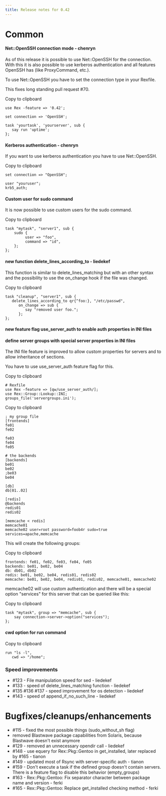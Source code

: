 ```yaml
---
title: Release notes for 0.42
---
```


# Common

#### Net::OpenSSH connection mode - chenryn

As of this release it is possible to use Net::OpenSSH for the connection. With this it is also possible to use kerberos authentication and all features OpenSSH has (like ProxyCommand, etc.).

To use Net::OpenSSH you have to set the connection type in your Rexfile.

This fixes long standing pull request \#70.

Copy to clipboard

    use Rex -feature => '0.42';

    set connection => 'OpenSSH';

    task 'yourtask', 'yourserver', sub {
       say run 'uptime';
    };

#### Kerberos authentication - chenryn

If you want to use kerberos authentication you have to use Net::OpenSSH.

Copy to clipboard

    set connection => "OpenSSH";

    user "youruser";
    krb5_auth;

#### Custom user for sudo command

It is now possible to use custom users for the sudo command.

Copy to clipboard

    task "mytask", "server1", sub {
        sudo {
             user => "foo",
             command => "id",
        };
    };

#### new function delete\_lines\_according\_to - liedekef

This function is similar to delete\_lines\_matching but with an other syntax and the possibility to use the on\_change hook if the file was changed.

Copy to clipboard

    task "cleanup", "server1", sub {
       delete_lines_according_to qr{^foo:}, "/etc/passwd",
          on_change => sub {
             say "removed user foo.";
          };
    };

#### new feature flag use\_server\_auth to enable auth properties in INI files

#### define server groups with special server properties in INI files

The INI file feature is improved to allow custom properties for servers and to allow inheritance of sections.

You have to use use\_server\_auth feature flag for this.

Copy to clipboard

    # Rexfile
    use Rex -feature => [qw/use_server_auth/];
    use Rex::Group::Lookup::INI;
    groups_file('servergroups.ini');

Copy to clipboard

    ; my group file
    [frontends]
    fe01
    fe02

    fe03
    fe04
    fe05

    # the backends
    [backends]
    be01
    be02
    ;be03
    be04

    [db]
    db[01..02]

    [redis]
    @backends
    redis01
    redis02

    [memcache < redis]
    memcache01
    memcache02 user=root password=foob4r sudo=true services=apache,memcache

This will create the following groups:

Copy to clipboard

    frontends: fe01, fe02, fe03, fe04, fe05
    backends: be01, be02, be04
    db: db01, db02
    redis: be01, be02, be04, redis01, redis02
    memcache: be01, be02, be04, redis01, redis02, memcache01, memcache02

memcache02 will use custom authentication and there will be a special option "services" for this server that can be queried like this:

Copy to clipboard

    task "mytask", group => "memcache", sub {
        say connection->server->option("services");
    };

#### cwd option for run command

Copy to clipboard

    run "ls -l",
       cwd => "/home";

### Speed improvements

-   \#123 - File manipulation speed for sed - liedekef
-   \#133 - speed of delete\_lines\_matching function - liedekef
-   \#135 \#136 \#137 - speed improvement for os detection - liedekef
-   \#143 - speed of append\_if\_no\_such\_line - liedekef

# Bugfixes/cleanups/enhancements

-   \#115 - fixed the most possible things (sudo\_without\_sh flag)
-   removed Blastwave package capabilities from Solaris, because Blastwave doesn't exist anymore
-   \#129 - removed an unnecessary opendir call - liedekef
-   \#148 - use equery for Rex::Pkg::Gentoo in get\_installed, later replaced by \#165 - tianon
-   \#149 - updated most of Rsync with server-specific auth - tianon
-   \#159 - Don't execute a task if the defined group doesn't contain servers. There is a feature flag to disable this behavior (empty\_groups)
-   \#163 - Rex::Pkg::Gentoo: Fix separator character between package name and version - ferki
-   \#165 - Rex::Pkg::Gentoo: Replace get\_installed checking method - ferki

